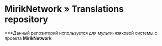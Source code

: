 # MirikNetwork » Translations repository

***Данный репозиторий используется для мульти-язяковой системы с проекта **MirikNetwork**
